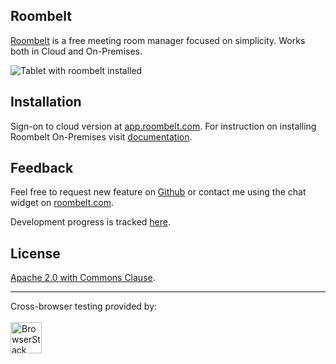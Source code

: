 ## Roombelt

[Roombelt](https://roombelt.com) is a free meeting room manager
focused on simplicity. Works both in Cloud and On-Premises.

![Tablet with roombelt installed](https://roombelt.com/img/tablet.png)

## Installation

Sign-on to cloud version at [app.roombelt.com](https://app.roombelt.com).
For instruction on installing Roombelt On-Premises visit
[documentation](https://docs.roombelt.com/installation/on-premises).

## Feedback

Feel free to request new feature on [Github](https://github.com/ziolko/roombelt/issues)
or contact me using the chat widget on [roombelt.com](https://roombelt.com).

Development progress is tracked [here](https://github.com/roombelt/roombelt/projects/1?fullscreen=true).

## License
[Apache 2.0 with Commons Clause](https://raw.githubusercontent.com/roombelt/roombelt/master/LICENSE.txt). 

---

Cross-browser testing provided by: <br><br>
<a href="http://browserstack.com"><img height="50" src="https://roombelt.com/img/browserstack-logo.svg" alt="BrowserStack"></a>
